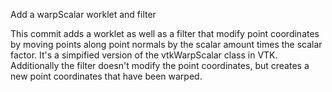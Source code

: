 Add a warpScalar worklet and filter

This commit adds a worklet as well as a filter that modify point coordinates by moving points
along point normals by the scalar amount times the scalar factor.
It's a simpified version of the vtkWarpScalar class in VTK. Additionally the filter doesn't
modify the point coordinates, but creates a new point coordinates that have been warped.

